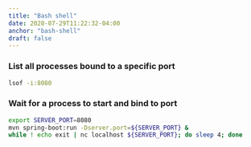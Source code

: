 ```yaml
---
title: "Bash shell"
date: 2020-07-29T11:22:32-04:00
anchor: "bash-shell"
draft: false
---
```


### List all processes bound to a specific port

```bash
lsof -i:8080
```

### Wait for a process to start and bind to port

```bash
export SERVER_PORT=8080
mvn spring-boot:run -Dserver.port=${SERVER_PORT} &
while ! echo exit | nc localhost ${SERVER_PORT}; do sleep 4; done
```
